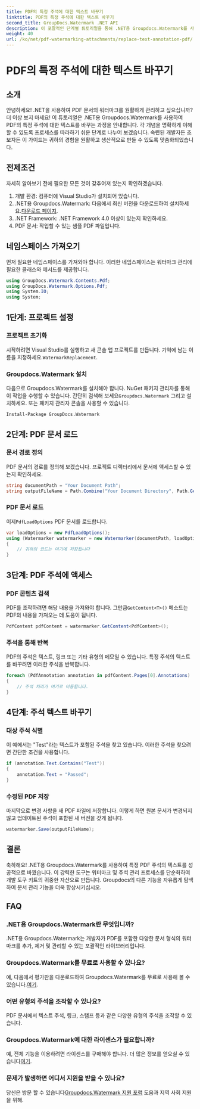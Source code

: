 ```yaml
---
title: PDF의 특정 주석에 대한 텍스트 바꾸기
linktitle: PDF의 특정 주석에 대한 텍스트 바꾸기
second_title: GroupDocs.Watermark .NET API
description: 이 포괄적인 단계별 튜토리얼을 통해 .NET용 Groupdocs.Watermark를 사용하여 특정 PDF 주석의 텍스트를 바꾸는 방법을 알아보세요.
weight: 40
url: /ko/net/pdf-watermarking-attachments/replace-text-annotation-pdf/
---
```


# PDF의 특정 주석에 대한 텍스트 바꾸기

## 소개
안녕하세요! .NET을 사용하여 PDF 문서의 워터마크를 원활하게 관리하고 싶으십니까? 더 이상 보지 마세요! 이 튜토리얼은 .NET용 Groupdocs.Watermark를 사용하여 PDF의 특정 주석에 대한 텍스트를 바꾸는 과정을 안내합니다. 각 개념을 명확하게 이해할 수 있도록 프로세스를 따라하기 쉬운 단계로 나누어 보겠습니다. 숙련된 개발자든 초보자든 이 가이드는 귀하의 경험을 원활하고 생산적으로 만들 수 있도록 맞춤화되었습니다.
## 전제조건
자세히 알아보기 전에 필요한 모든 것이 갖추어져 있는지 확인하겠습니다.
1. 개발 환경: 컴퓨터에 Visual Studio가 설치되어 있습니다.
2.  .NET용 Groupdocs.Watermark: 다음에서 최신 버전을 다운로드하여 설치하세요.[다운로드 페이지](https://releases.groupdocs.com/Watermark/net/).
3. .NET Framework: .NET Framework 4.0 이상이 있는지 확인하세요.
4. PDF 문서: 작업할 수 있는 샘플 PDF 파일입니다.
## 네임스페이스 가져오기
먼저 필요한 네임스페이스를 가져와야 합니다. 이러한 네임스페이스는 워터마크 관리에 필요한 클래스와 메서드를 제공합니다.
```csharp
using GroupDocs.Watermark.Contents.Pdf;
using GroupDocs.Watermark.Options.Pdf;
using System.IO;
using System;
```
## 1단계: 프로젝트 설정
### 프로젝트 초기화
시작하려면 Visual Studio를 실행하고 새 콘솔 앱 프로젝트를 만듭니다. 기억에 남는 이름을 지정하세요.`WatermarkReplacement`.
### Groupdocs.Watermark 설치
 다음으로 Groupdocs.Watermark를 설치해야 합니다. NuGet 패키지 관리자를 통해 이 작업을 수행할 수 있습니다. 간단히 검색해 보세요`Groupdocs.Watermark` 그리고 설치하세요. 또는 패키지 관리자 콘솔을 사용할 수 있습니다.
```shell
Install-Package GroupDocs.Watermark
```
## 2단계: PDF 문서 로드
### 문서 경로 정의
PDF 문서의 경로를 정의해 보겠습니다. 프로젝트 디렉터리에서 문서에 액세스할 수 있는지 확인하세요.
```csharp
string documentPath = "Your Document Path";
string outputFileName = Path.Combine("Your Document Directory", Path.GetFileName(documentPath));
```
### PDF 문서 로드
 이제`PdfLoadOptions` PDF 문서를 로드합니다.
```csharp
var loadOptions = new PdfLoadOptions();
using (Watermarker watermarker = new Watermarker(documentPath, loadOptions))
{
    // 귀하의 코드는 여기에 저장됩니다
}
```
## 3단계: PDF 주석에 액세스
### PDF 콘텐츠 검색
 PDF를 조작하려면 해당 내용을 가져와야 합니다. 그만큼`GetContent<T>()` 메소드는 PDF의 내용을 가져오는 데 도움이 됩니다.
```csharp
PdfContent pdfContent = watermarker.GetContent<PdfContent>();
```
### 주석을 통해 반복
PDF의 주석은 텍스트, 링크 또는 기타 유형의 메모일 수 있습니다. 특정 주석의 텍스트를 바꾸려면 이러한 주석을 반복합니다.
```csharp
foreach (PdfAnnotation annotation in pdfContent.Pages[0].Annotations)
{
    // 주석 처리가 여기로 이동됩니다.
}
```
## 4단계: 주석 텍스트 바꾸기
### 대상 주석 식별
이 예에서는 "Test"라는 텍스트가 포함된 주석을 찾고 있습니다. 이러한 주석을 찾으려면 간단한 조건을 사용합니다.
```csharp
if (annotation.Text.Contains("Test"))
{
    annotation.Text = "Passed";
}
```
### 수정된 PDF 저장
마지막으로 변경 사항을 새 PDF 파일에 저장합니다. 이렇게 하면 원본 문서가 변경되지 않고 업데이트된 주석이 포함된 새 버전을 갖게 됩니다.
```csharp
watermarker.Save(outputFileName);
```

## 결론
축하해요! .NET용 Groupdocs.Watermark를 사용하여 특정 PDF 주석의 텍스트를 성공적으로 바꿨습니다. 이 강력한 도구는 워터마크 및 주석 관리 프로세스를 단순화하여 개발 도구 키트의 귀중한 자산으로 만듭니다. Groupdocs의 다른 기능을 자유롭게 탐색하여 문서 관리 기능을 더욱 향상시키십시오.
## FAQ
### .NET용 Groupdocs.Watermark란 무엇입니까?
.NET용 Groupdocs.Watermark는 개발자가 PDF를 포함한 다양한 문서 형식의 워터마크를 추가, 제거 및 관리할 수 있는 포괄적인 라이브러리입니다.
### Groupdocs.Watermark를 무료로 사용할 수 있나요?
 예, 다음에서 평가판을 다운로드하여 Groupdocs.Watermark를 무료로 사용해 볼 수 있습니다.[여기](https://releases.groupdocs.com/).
### 어떤 유형의 주석을 조작할 수 있나요?
PDF 문서에서 텍스트 주석, 링크, 스탬프 등과 같은 다양한 유형의 주석을 조작할 수 있습니다.
### Groupdocs.Watermark에 대한 라이센스가 필요합니까?
 예, 전체 기능을 이용하려면 라이센스를 구매해야 합니다. 더 많은 정보를 얻으실 수 있습니다[여기](https://purchase.groupdocs.com/buy).
### 문제가 발생하면 어디서 지원을 받을 수 있나요?
 당신은 방문 할 수 있습니다[Groupdocs.Watermark 지원 포럼](https://forum.groupdocs.com/c/watermark/19) 도움과 지역 사회 지원을 위해.